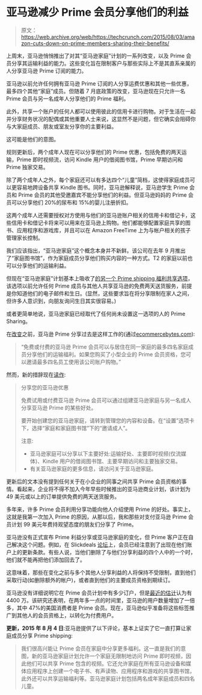 # 亚马逊减少 Prime 会员分享他们的利益 

> 原文：<https://web.archive.org/web/https://techcrunch.com/2015/08/03/amazon-cuts-down-on-prime-members-sharing-their-benefits/>

上周末，亚马逊悄悄推出了对其“亚马逊家庭”计划的一系列改变，以及 Prime 会员分享其运输利益的能力。这些变化旨在限制客户与那些实际上不是其直系亲属的人分享亚马逊 Prime 订阅的能力。

亚马逊以前允许任何拥有亚马逊 Prime 订阅的人分享运费优惠和其他一些优惠，最多四个其他“家庭”成员。但随着 7 月底政策的改变，亚马逊现在只允许一名 Prime 会员与另一名成年人分享他们的 Prime 福利。

此外，共享一个账户的任何人都可以使用彼此的信用卡进行购物。对于生活在一起并分享财务状况的配偶或其他重要人士来说，这显然不是问题，但它确实会阻碍你与大家庭成员、朋友或室友分享你的主要利益。

这可能是他们的意图。

规则更新后，两个成年人现在可以分享他们的 Prime 优惠，包括免费的两天运输，Prime 即时视频流，访问 Kindle 用户的借阅图书馆，Prime 早期访问和 Prime 独家交易。

除了两个成年人之外，每个家庭还可以有多达四个“儿童”简档，这使得家庭成员可以更容易地跨设备共享 Kindle 图书。同时，亚马逊解释说，亚马逊学生 Prime 会员和 Prime 会员的其他受邀嘉宾不能分享他们的利益。但亚马逊妈妈的 Prime 会员可以分享他们 20%的尿布和 15%的婴儿注册折扣。

这两个成年人还需要授权对方使用与他们的亚马逊账户相关的信用卡和借记卡，这些信用卡和借记卡将来可以用来在亚马逊上购物。他们都能够配置家庭共享的图书、应用程序和游戏库，并且可以在 Amazon FreeTime 上为与帐户相关的孩子管理家长控制。

我们应该指出，“亚马逊家庭”这个概念本身并不新鲜。该公司在去年 9 月推出了“家庭图书馆”，作为家庭成员分享他们购买内容的一种方式。T2 的家庭以前也可以分享他们的运输利益。

但现在“亚马逊家庭”计划基本上吸收了[的另一个 Prime shipping 福利共享选项](https://web.archive.org/web/20230127232852/http://www.gottabemobile.com/2014/11/26/how-to-share-amazon-prime-shipping-benefits-for-the-holidays/)，该选项以前允许任何 Prime 成员与其他人共享亚马逊的免费两天送货服务，前提是你知道他们的电子邮件和生日。(显然，这些要求旨在将分享限制在家人之间，但许多人意识到，向朋友询问生日其实很容易。)

或者更简单地说，亚马逊家庭已经取代了任何尚未设置这一选项的人的 Prime Sharing。

在[改变](https://web.archive.org/web/20230127232852/https://www.amazon.com/gp/help/customer/display.html?tag=aftvn-20&nodeId=200444180)之前，亚马逊 Prime 分享过去是这样工作的(通过[ecommercebytes.com](https://web.archive.org/web/20230127232852/http://www.ecommercebytes.com/cab/abn/y15/m08/i03/s01)):

> “免费或付费的亚马逊 Prime 会员可以与居住在同一家庭的最多四名家庭成员分享他们的运输福利。如果您购买了小型企业的 Prime 会员资格，您可以邀请最多四名员工使用该公司账户购物。”

然而，新的措辞现在[读作](https://web.archive.org/web/20230127232852/https://www.amazon.com/gp/help/customer/display.html?tag=aftvn-20&nodeId=200444180):

> 分享您的亚马逊优惠
> 
> 免费试用或付费亚马逊 Prime 会员可以通过组建亚马逊家庭与另一名成人分享亚马逊 Prime 的某些好处。
> 
> 要开始创建您的亚马逊家庭，请转到管理您的内容和设备。在“设置”选项卡下，选择“家庭和家庭图书馆”下的“邀请成人”。
> 
> 注意:
> 
> *   亚马逊家庭可以分享以下主要好处:运输好处、主要即时视频(仅流媒体)、Kindle 用户的借阅图书馆、主要早期访问和主要独家交易。
> *   有关亚马逊家庭的更多信息，请访问关于亚马逊家庭。

更新后的文本没有提到任何关于在小企业的同事之间共享 Prime 会员资格的事情。看起来，企业将不得不加入今年早些时候推出的亚马逊商业计划，该计划为 49 美元或以上的订单提供免费的两天送货服务。

多年来，许多 Prime 会员利用分享功能向他人介绍使用 Prime 的好处。事实上，这就是我第一次加入 Prime 的原因，从那以后，我和那些对支付亚马逊 Prime 会员计划 99 美元年费持观望态度的朋友们分享了 Prime。

亚马逊没有正式宣布 Prime 利益分享或亚马逊家庭的变化，但 Prime 客户正在自己解决这个问题。例如，在 Slickdeals [论坛](https://web.archive.org/web/20230127232852/http://slickdeals.net/f/8017123-heads-up-changes-to-amazon-prime-terms-and-conditions-that-went-into-effect-july-31-2015#commentsBox)上，会员已经注意到了出现在他们账户上的更新条款。有些人说，当他们删除了与他们分享利益的四个人中的一个时，他们就不能再把他们添加回去了。

这意味着，那些在变化之前与多个其他人分享利益的人将保持不受限制，直到他们采取行动(如删除额外的帐户)，或者直到他们的主要成员资格到期续订。

亚马逊没有详细说明它在 Prime 会员计划中有多少订户，但是[最近的估计](https://web.archive.org/web/20230127232852/http://www.cnet.com/news/amazon-prime-grows-to-estimated-44-million-members-in-us/)认为有 4400 万。该研究还表明，在两年多一点的时间里，亚马逊的用户数量增加了一倍多，其中 47%的美国消费者是 Prime 会员。现在，亚马逊似乎准备将这些标签推广到其他人的会员资格上，以转化为付费用户。

**更新，2015 年 8 月 4 日**:亚马逊提供了以下评论，基本上证实了它一直打算让家庭成员分享 Prime shipping:

> 我们很高兴能让 Prime 会员在家庭中分享更多福利。这一直是我们的意图，新的亚马逊家庭计划允许一个家庭无限制地访问 Prime 即时视频，因此他们可以共享 Prime 包含的视频。它还允许家庭在所有亚马逊设备和媒体应用程序上创建一个电子书、有声读物、应用程序和游戏的共享图书馆，此外还可以共享运输福利等。亚马逊家庭计划包括两名成年家庭成员和四名儿童。